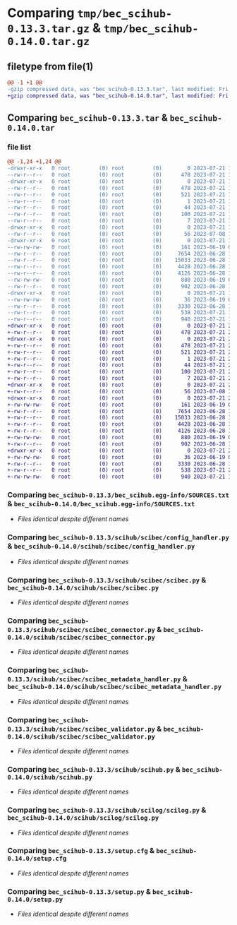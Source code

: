 # Comparing `tmp/bec_scihub-0.13.3.tar.gz` & `tmp/bec_scihub-0.14.0.tar.gz`

## filetype from file(1)

```diff
@@ -1 +1 @@
-gzip compressed data, was "bec_scihub-0.13.3.tar", last modified: Fri Jul 21 15:13:10 2023, max compression
+gzip compressed data, was "bec_scihub-0.14.0.tar", last modified: Fri Jul 21 20:43:44 2023, max compression
```

## Comparing `bec_scihub-0.13.3.tar` & `bec_scihub-0.14.0.tar`

### file list

```diff
@@ -1,24 +1,24 @@
-drwxr-xr-x   0 root         (0) root         (0)        0 2023-07-21 15:13:10.162795 bec_scihub-0.13.3/
--rw-r--r--   0 root         (0) root         (0)      478 2023-07-21 15:13:10.162795 bec_scihub-0.13.3/PKG-INFO
-drwxr-xr-x   0 root         (0) root         (0)        0 2023-07-21 15:13:10.161795 bec_scihub-0.13.3/bec_scihub.egg-info/
--rw-r--r--   0 root         (0) root         (0)      478 2023-07-21 15:13:10.000000 bec_scihub-0.13.3/bec_scihub.egg-info/PKG-INFO
--rw-r--r--   0 root         (0) root         (0)      521 2023-07-21 15:13:10.000000 bec_scihub-0.13.3/bec_scihub.egg-info/SOURCES.txt
--rw-r--r--   0 root         (0) root         (0)        1 2023-07-21 15:13:10.000000 bec_scihub-0.13.3/bec_scihub.egg-info/dependency_links.txt
--rw-r--r--   0 root         (0) root         (0)       44 2023-07-21 15:13:10.000000 bec_scihub-0.13.3/bec_scihub.egg-info/entry_points.txt
--rw-r--r--   0 root         (0) root         (0)      100 2023-07-21 15:13:10.000000 bec_scihub-0.13.3/bec_scihub.egg-info/requires.txt
--rw-r--r--   0 root         (0) root         (0)        7 2023-07-21 15:13:10.000000 bec_scihub-0.13.3/bec_scihub.egg-info/top_level.txt
-drwxr-xr-x   0 root         (0) root         (0)        0 2023-07-21 15:13:10.159795 bec_scihub-0.13.3/scihub/
--rw-r--r--   0 root         (0) root         (0)       56 2023-07-08 15:33:35.000000 bec_scihub-0.13.3/scihub/__init__.py
-drwxr-xr-x   0 root         (0) root         (0)        0 2023-07-21 15:13:10.160795 bec_scihub-0.13.3/scihub/scibec/
--rw-rw-rw-   0 root         (0) root         (0)      161 2023-06-19 08:14:59.000000 bec_scihub-0.13.3/scihub/scibec/__init__.py
--rw-r--r--   0 root         (0) root         (0)     7654 2023-06-28 10:41:58.000000 bec_scihub-0.13.3/scihub/scibec/config_handler.py
--rw-r--r--   0 root         (0) root         (0)    15033 2023-06-28 10:41:58.000000 bec_scihub-0.13.3/scihub/scibec/scibec.py
--rw-r--r--   0 root         (0) root         (0)     4428 2023-06-28 10:41:58.000000 bec_scihub-0.13.3/scihub/scibec/scibec_connector.py
--rw-r--r--   0 root         (0) root         (0)     4126 2023-06-28 10:41:58.000000 bec_scihub-0.13.3/scihub/scibec/scibec_metadata_handler.py
--rw-rw-rw-   0 root         (0) root         (0)      880 2023-06-19 08:14:59.000000 bec_scihub-0.13.3/scihub/scibec/scibec_validator.py
--rw-r--r--   0 root         (0) root         (0)      902 2023-06-28 10:41:58.000000 bec_scihub-0.13.3/scihub/scihub.py
-drwxr-xr-x   0 root         (0) root         (0)        0 2023-07-21 15:13:10.160795 bec_scihub-0.13.3/scihub/scilog/
--rw-rw-rw-   0 root         (0) root         (0)       36 2023-06-19 08:14:59.000000 bec_scihub-0.13.3/scihub/scilog/__init__.py
--rw-r--r--   0 root         (0) root         (0)     3330 2023-06-28 10:41:58.000000 bec_scihub-0.13.3/scihub/scilog/scilog.py
--rw-r--r--   0 root         (0) root         (0)      538 2023-07-21 15:13:10.162795 bec_scihub-0.13.3/setup.cfg
--rw-r--r--   0 root         (0) root         (0)      940 2023-07-21 15:12:28.000000 bec_scihub-0.13.3/setup.py
+drwxr-xr-x   0 root         (0) root         (0)        0 2023-07-21 20:43:44.914916 bec_scihub-0.14.0/
+-rw-r--r--   0 root         (0) root         (0)      478 2023-07-21 20:43:44.914916 bec_scihub-0.14.0/PKG-INFO
+drwxr-xr-x   0 root         (0) root         (0)        0 2023-07-21 20:43:44.914916 bec_scihub-0.14.0/bec_scihub.egg-info/
+-rw-r--r--   0 root         (0) root         (0)      478 2023-07-21 20:43:44.000000 bec_scihub-0.14.0/bec_scihub.egg-info/PKG-INFO
+-rw-r--r--   0 root         (0) root         (0)      521 2023-07-21 20:43:44.000000 bec_scihub-0.14.0/bec_scihub.egg-info/SOURCES.txt
+-rw-r--r--   0 root         (0) root         (0)        1 2023-07-21 20:43:44.000000 bec_scihub-0.14.0/bec_scihub.egg-info/dependency_links.txt
+-rw-r--r--   0 root         (0) root         (0)       44 2023-07-21 20:43:44.000000 bec_scihub-0.14.0/bec_scihub.egg-info/entry_points.txt
+-rw-r--r--   0 root         (0) root         (0)      100 2023-07-21 20:43:44.000000 bec_scihub-0.14.0/bec_scihub.egg-info/requires.txt
+-rw-r--r--   0 root         (0) root         (0)        7 2023-07-21 20:43:44.000000 bec_scihub-0.14.0/bec_scihub.egg-info/top_level.txt
+drwxr-xr-x   0 root         (0) root         (0)        0 2023-07-21 20:43:44.911916 bec_scihub-0.14.0/scihub/
+-rw-r--r--   0 root         (0) root         (0)       56 2023-07-08 15:33:35.000000 bec_scihub-0.14.0/scihub/__init__.py
+drwxr-xr-x   0 root         (0) root         (0)        0 2023-07-21 20:43:44.912916 bec_scihub-0.14.0/scihub/scibec/
+-rw-rw-rw-   0 root         (0) root         (0)      161 2023-06-19 08:14:59.000000 bec_scihub-0.14.0/scihub/scibec/__init__.py
+-rw-r--r--   0 root         (0) root         (0)     7654 2023-06-28 10:41:58.000000 bec_scihub-0.14.0/scihub/scibec/config_handler.py
+-rw-r--r--   0 root         (0) root         (0)    15033 2023-06-28 10:41:58.000000 bec_scihub-0.14.0/scihub/scibec/scibec.py
+-rw-r--r--   0 root         (0) root         (0)     4428 2023-06-28 10:41:58.000000 bec_scihub-0.14.0/scihub/scibec/scibec_connector.py
+-rw-r--r--   0 root         (0) root         (0)     4126 2023-06-28 10:41:58.000000 bec_scihub-0.14.0/scihub/scibec/scibec_metadata_handler.py
+-rw-rw-rw-   0 root         (0) root         (0)      880 2023-06-19 08:14:59.000000 bec_scihub-0.14.0/scihub/scibec/scibec_validator.py
+-rw-r--r--   0 root         (0) root         (0)      902 2023-06-28 10:41:58.000000 bec_scihub-0.14.0/scihub/scihub.py
+drwxr-xr-x   0 root         (0) root         (0)        0 2023-07-21 20:43:44.912916 bec_scihub-0.14.0/scihub/scilog/
+-rw-rw-rw-   0 root         (0) root         (0)       36 2023-06-19 08:14:59.000000 bec_scihub-0.14.0/scihub/scilog/__init__.py
+-rw-r--r--   0 root         (0) root         (0)     3330 2023-06-28 10:41:58.000000 bec_scihub-0.14.0/scihub/scilog/scilog.py
+-rw-r--r--   0 root         (0) root         (0)      538 2023-07-21 20:43:44.914916 bec_scihub-0.14.0/setup.cfg
+-rw-rw-rw-   0 root         (0) root         (0)      940 2023-07-21 18:30:48.000000 bec_scihub-0.14.0/setup.py
```

### Comparing `bec_scihub-0.13.3/bec_scihub.egg-info/SOURCES.txt` & `bec_scihub-0.14.0/bec_scihub.egg-info/SOURCES.txt`

 * *Files identical despite different names*

### Comparing `bec_scihub-0.13.3/scihub/scibec/config_handler.py` & `bec_scihub-0.14.0/scihub/scibec/config_handler.py`

 * *Files identical despite different names*

### Comparing `bec_scihub-0.13.3/scihub/scibec/scibec.py` & `bec_scihub-0.14.0/scihub/scibec/scibec.py`

 * *Files identical despite different names*

### Comparing `bec_scihub-0.13.3/scihub/scibec/scibec_connector.py` & `bec_scihub-0.14.0/scihub/scibec/scibec_connector.py`

 * *Files identical despite different names*

### Comparing `bec_scihub-0.13.3/scihub/scibec/scibec_metadata_handler.py` & `bec_scihub-0.14.0/scihub/scibec/scibec_metadata_handler.py`

 * *Files identical despite different names*

### Comparing `bec_scihub-0.13.3/scihub/scibec/scibec_validator.py` & `bec_scihub-0.14.0/scihub/scibec/scibec_validator.py`

 * *Files identical despite different names*

### Comparing `bec_scihub-0.13.3/scihub/scihub.py` & `bec_scihub-0.14.0/scihub/scihub.py`

 * *Files identical despite different names*

### Comparing `bec_scihub-0.13.3/scihub/scilog/scilog.py` & `bec_scihub-0.14.0/scihub/scilog/scilog.py`

 * *Files identical despite different names*

### Comparing `bec_scihub-0.13.3/setup.cfg` & `bec_scihub-0.14.0/setup.cfg`

 * *Files identical despite different names*

### Comparing `bec_scihub-0.13.3/setup.py` & `bec_scihub-0.14.0/setup.py`

 * *Files identical despite different names*

